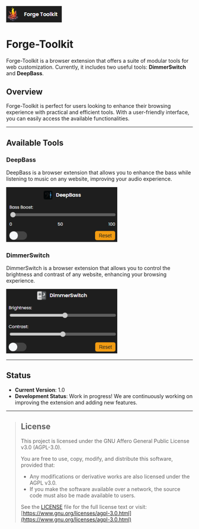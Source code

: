 <img src="img/preview01-v1.0.png" alt="preview01" width="150" />

# Forge-Toolkit

Forge-Toolkit is a browser extension that offers a suite of modular tools for web customization. Currently, it includes two useful tools: **DimmerSwitch** and **DeepBass**.

## Overview

Forge-Toolkit is perfect for users looking to enhance their browsing experience with practical and efficient tools. With a user-friendly interface, you can easily access the available functionalities.

---

## Available Tools

### DeepBass

DeepBass is a browser extension that allows you to enhance the bass while listening to music on any website, improving your audio experience.

<img src="img/preview02-v1.0.png" alt="preview02" width="300" />

### DimmerSwitch

DimmerSwitch is a browser extension that allows you to control the brightness and contrast of any website, enhancing your browsing experience.

<img src="img/preview03-v1.0.png" alt="preview03" width="300" />

---

## Status

- **Current Version**: 1.0
- **Development Status**: Work in progress! We are continuously working on improving the extension and adding new features.

---

> ## License
>
> This project is licensed under the GNU Affero General Public License v3.0 (AGPL-3.0).
>
> You are free to use, copy, modify, and distribute this software, provided that:
> - Any modifications or derivative works are also licensed under the AGPL v3.0.
> - If you make the software available over a network, the source code must also be made available to users.
>
> See the [LICENSE](LICENSE) file for the full license text or visit:  
> [https://www.gnu.org/licenses/agpl-3.0.html](https://www.gnu.org/licenses/agpl-3.0.html)
